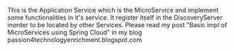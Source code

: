 This is the Application Service which is the MicroService and implement some functionalities in it's service. 
It register itself in the DiscoveryServer inorder to be located by other Services.
Please read my post "Basic impl of MicroServices using Spring Cloud" in my blog passion4technologyenrichment.blogspot.com
